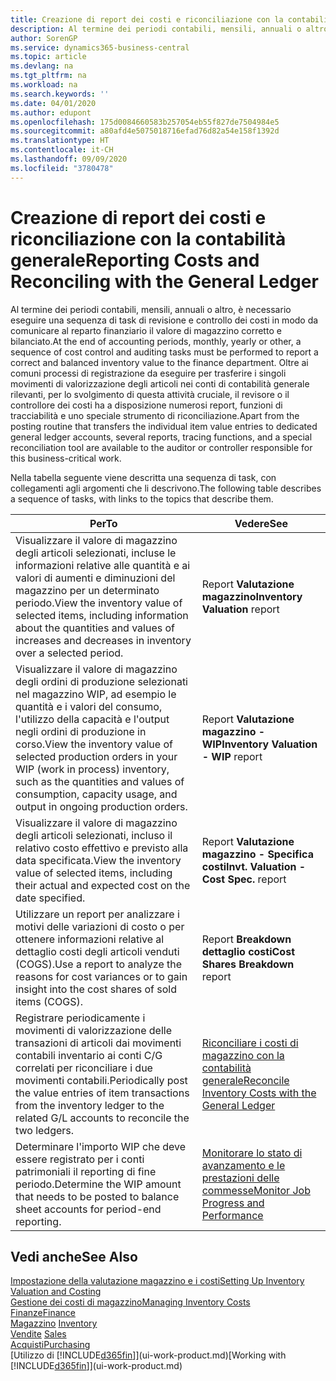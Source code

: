 ```yaml
---
title: Creazione di report dei costi e riconciliazione con la contabilità generale | Microsoft Docs
description: Al termine dei periodi contabili, mensili, annuali o altro, è necessario eseguire una sequenza di task di revisione e controllo dei costi in modo da comunicare al reparto finanziario il valore di magazzino corretto e bilanciato. Oltre ai comuni processi di registrazione da eseguire per trasferire i singoli movimenti di valorizzazione degli articoli nei conti di contabilità generale rilevanti, per lo svolgimento di questa attività cruciale, il revisore o il controllore dei costi ha a disposizione numerosi report, funzioni di tracciabilità e uno speciale strumento di riconciliazione.
author: SorenGP
ms.service: dynamics365-business-central
ms.topic: article
ms.devlang: na
ms.tgt_pltfrm: na
ms.workload: na
ms.search.keywords: ''
ms.date: 04/01/2020
ms.author: edupont
ms.openlocfilehash: 175d0084660583b257054eb55f827de7504984e5
ms.sourcegitcommit: a80afd4e5075018716efad76d82a54e158f1392d
ms.translationtype: HT
ms.contentlocale: it-CH
ms.lasthandoff: 09/09/2020
ms.locfileid: "3780478"
---
```

# <a name="reporting-costs-and-reconciling-with-the-general-ledger"></a><span data-ttu-id="375f1-104">Creazione di report dei costi e riconciliazione con la contabilità generale</span><span class="sxs-lookup"><span data-stu-id="375f1-104">Reporting Costs and Reconciling with the General Ledger</span></span>
<span data-ttu-id="375f1-105">Al termine dei periodi contabili, mensili, annuali o altro, è necessario eseguire una sequenza di task di revisione e controllo dei costi in modo da comunicare al reparto finanziario il valore di magazzino corretto e bilanciato.</span><span class="sxs-lookup"><span data-stu-id="375f1-105">At the end of accounting periods, monthly, yearly or other, a sequence of cost control and auditing tasks must be performed to report a correct and balanced inventory value to the finance department.</span></span> <span data-ttu-id="375f1-106">Oltre ai comuni processi di registrazione da eseguire per trasferire i singoli movimenti di valorizzazione degli articoli nei conti di contabilità generale rilevanti, per lo svolgimento di questa attività cruciale, il revisore o il controllore dei costi ha a disposizione numerosi report, funzioni di tracciabilità e uno speciale strumento di riconciliazione.</span><span class="sxs-lookup"><span data-stu-id="375f1-106">Apart from the posting routine that transfers the individual item value entries to dedicated general ledger accounts, several reports, tracing functions, and a special reconciliation tool are available to the auditor or controller responsible for this business-critical work.</span></span>  

 <span data-ttu-id="375f1-107">Nella tabella seguente viene descritta una sequenza di task, con collegamenti agli argomenti che li descrivono.</span><span class="sxs-lookup"><span data-stu-id="375f1-107">The following table describes a sequence of tasks, with links to the topics that describe them.</span></span>   

|<span data-ttu-id="375f1-108">**Per**</span><span class="sxs-lookup"><span data-stu-id="375f1-108">**To**</span></span>|<span data-ttu-id="375f1-109">**Vedere**</span><span class="sxs-lookup"><span data-stu-id="375f1-109">**See**</span></span>|  
|------------|-------------|  
|<span data-ttu-id="375f1-110">Visualizzare il valore di magazzino degli articoli selezionati, incluse le informazioni relative alle quantità e ai valori di aumenti e diminuzioni del magazzino per un determinato periodo.</span><span class="sxs-lookup"><span data-stu-id="375f1-110">View the inventory value of selected items, including information about the quantities and values of increases and decreases in inventory over a selected period.</span></span>|<span data-ttu-id="375f1-111">Report **Valutazione magazzino**</span><span class="sxs-lookup"><span data-stu-id="375f1-111">**Inventory Valuation** report</span></span>|  
|<span data-ttu-id="375f1-112">Visualizzare il valore di magazzino degli ordini di produzione selezionati nel magazzino WIP, ad esempio le quantità e i valori del consumo, l'utilizzo della capacità e l'output negli ordini di produzione in corso.</span><span class="sxs-lookup"><span data-stu-id="375f1-112">View the inventory value of selected production orders in your WIP (work in process) inventory, such as the quantities and values of consumption, capacity usage, and output in ongoing production orders.</span></span>|<span data-ttu-id="375f1-113">Report **Valutazione magazzino - WIP**</span><span class="sxs-lookup"><span data-stu-id="375f1-113">**Inventory Valuation - WIP** report</span></span>|  
|<span data-ttu-id="375f1-114">Visualizzare il valore di magazzino degli articoli selezionati, incluso il relativo costo effettivo e previsto alla data specificata.</span><span class="sxs-lookup"><span data-stu-id="375f1-114">View the inventory value of selected items, including their actual and expected cost on the date specified.</span></span>|<span data-ttu-id="375f1-115">Report **Valutazione magazzino - Specifica costi**</span><span class="sxs-lookup"><span data-stu-id="375f1-115">**Invt. Valuation - Cost Spec.** report</span></span>|  
|<span data-ttu-id="375f1-116">Utilizzare un report per analizzare i motivi delle variazioni di costo o per ottenere informazioni relative al dettaglio costi degli articoli venduti (COGS).</span><span class="sxs-lookup"><span data-stu-id="375f1-116">Use a report to analyze the reasons for cost variances or to gain insight into the cost shares of sold items (COGS).</span></span>|<span data-ttu-id="375f1-117">Report **Breakdown dettaglio costi**</span><span class="sxs-lookup"><span data-stu-id="375f1-117">**Cost Shares Breakdown** report</span></span>|  
|<span data-ttu-id="375f1-118">Registrare periodicamente i movimenti di valorizzazione delle transazioni di articoli dai movimenti contabili inventario ai conti C/G correlati per riconciliare i due movimenti contabili.</span><span class="sxs-lookup"><span data-stu-id="375f1-118">Periodically post the value entries of item transactions from the inventory ledger to the related G/L accounts to reconcile the two ledgers.</span></span>|[<span data-ttu-id="375f1-119">Riconciliare i costi di magazzino con la contabilità generale</span><span class="sxs-lookup"><span data-stu-id="375f1-119">Reconcile Inventory Costs with the General Ledger</span></span>](finance-how-to-post-inventory-costs-to-the-general-ledger.md)|  
|<span data-ttu-id="375f1-120">Determinare l'importo WIP che deve essere registrato per i conti patrimoniali il reporting di fine periodo.</span><span class="sxs-lookup"><span data-stu-id="375f1-120">Determine the WIP amount that needs to be posted to balance sheet accounts for period-end reporting.</span></span>|[<span data-ttu-id="375f1-121">Monitorare lo stato di avanzamento e le prestazioni delle commesse</span><span class="sxs-lookup"><span data-stu-id="375f1-121">Monitor Job Progress and Performance</span></span>](projects-how-monitor-progress-performance.md)|

## <a name="see-also"></a><span data-ttu-id="375f1-122">Vedi anche</span><span class="sxs-lookup"><span data-stu-id="375f1-122">See Also</span></span>  
[<span data-ttu-id="375f1-123">Impostazione della valutazione magazzino e i costi</span><span class="sxs-lookup"><span data-stu-id="375f1-123">Setting Up Inventory Valuation and Costing</span></span>](finance-set-up-inventory-valuation-and-costing.md)  
[<span data-ttu-id="375f1-124">Gestione dei costi di magazzino</span><span class="sxs-lookup"><span data-stu-id="375f1-124">Managing Inventory Costs</span></span>](finance-manage-inventory-costs.md)  
[<span data-ttu-id="375f1-125">Finanze</span><span class="sxs-lookup"><span data-stu-id="375f1-125">Finance</span></span>](finance.md)  
<span data-ttu-id="375f1-126">[Magazzino](inventory-manage-inventory.md) </span><span class="sxs-lookup"><span data-stu-id="375f1-126">[Inventory](inventory-manage-inventory.md) </span></span>  
<span data-ttu-id="375f1-127">[Vendite](sales-manage-sales.md) </span><span class="sxs-lookup"><span data-stu-id="375f1-127">[Sales](sales-manage-sales.md) </span></span>  
[<span data-ttu-id="375f1-128">Acquisti</span><span class="sxs-lookup"><span data-stu-id="375f1-128">Purchasing</span></span>](purchasing-manage-purchasing.md)  
<span data-ttu-id="375f1-129">[Utilizzo di [!INCLUDE[d365fin](includes/d365fin_md.md)]](ui-work-product.md)</span><span class="sxs-lookup"><span data-stu-id="375f1-129">[Working with [!INCLUDE[d365fin](includes/d365fin_md.md)]](ui-work-product.md)</span></span>
